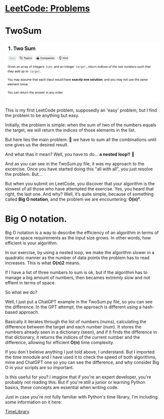 

# [LeetCode: Problems](https://leetcode.com/problemset/)

# TwoSum 

![Images](/Images/TwoSum.png)

This is my first LeetCode problem, supposedly an 'easy' problem, but I find the problem to be anything but easy.

Initially, the problem is simple: when the sum of two of the numbers equals the target, we will return the indices of those elements in the list.

But here lies the main problem: 👾 we have to sum all the combinations until one gives us the desired result. 

And what thas it mean? Well, you have to do... **a nested loop!!** 🥶

And as you can see in the TwoSum.py file, it was my approach to the excercise. Once you have started doing this "all with all", you just resolve the problem. But...

But when you submit on LeetCode, you discover that your algorithm is the slowest of all those who have attempted the exercise. Yes, you heard that right, the last one. And why? Well, it’s quite simple, because of something called **Big O notation**, and the problem we are encountering: **O(n)²**.

# Big O notation.

Big O notation is a way to describe the efficiency of an algorithm in terms of time or space requirements as the input size grows. In other words, how efficient is your algorithm.

In our exercise, by using a nested loop, we make the algorithm slower in a quadratic manner as the number of data points the problem has to read increases. This is what **O(n)2** means. 

If I have a list of three numbers to sum is ok, but if the algorithm has to manage a big amount of numbers, then becames extremly slow and not effient in terms of space.

So what we do?

Well, I just put a ChatGPT example in the TwoSum.py file, so you can see the difference. In the GPT attempt, the approach is different using a hash-based approach.

Basically it iterates through the list of numbers (nums), calculating the difference between the target and each number (num). It stores the numbers already seen in a dictionary (seen), and if it finds the difference in that dictionary, it returns the indices of the current number and the difference, allowing for efficient **O(n)** time complexity.

If you don´t beleive anything I just told above, I understand. But I imported the time mnodule and I have used it to check the speed of both algorithms, mine and ChatGPT one so you can see the difference, and why consider Big O in your scripts are so important. 

Is this useful for you? I imagine that if you're an expert developer, you're probably not reading this. But if you're still a junior or learning Python basics, these concepts are essential when writing code.

Just in case you're not fully familiar with Python's time library, I'm including some information on it here:

[TimeLibrary](https://docs.python.org/3/library/time.html)





